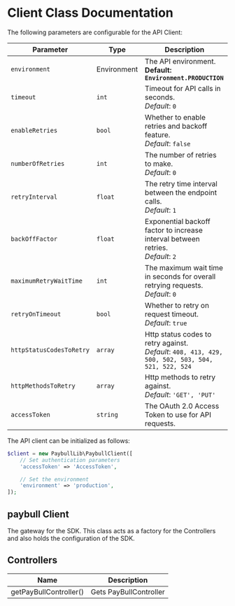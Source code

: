 
# Client Class Documentation

The following parameters are configurable for the API Client:

| Parameter | Type | Description |
|  --- | --- | --- |
| `environment` | Environment | The API environment. <br> **Default: `Environment.PRODUCTION`** |
| `timeout` | `int` | Timeout for API calls in seconds.<br>*Default*: `0` |
| `enableRetries` | `bool` | Whether to enable retries and backoff feature.<br>*Default*: `false` |
| `numberOfRetries` | `int` | The number of retries to make.<br>*Default*: `0` |
| `retryInterval` | `float` | The retry time interval between the endpoint calls.<br>*Default*: `1` |
| `backOffFactor` | `float` | Exponential backoff factor to increase interval between retries.<br>*Default*: `2` |
| `maximumRetryWaitTime` | `int` | The maximum wait time in seconds for overall retrying requests.<br>*Default*: `0` |
| `retryOnTimeout` | `bool` | Whether to retry on request timeout.<br>*Default*: `true` |
| `httpStatusCodesToRetry` | `array` | Http status codes to retry against.<br>*Default*: `408, 413, 429, 500, 502, 503, 504, 521, 522, 524` |
| `httpMethodsToRetry` | `array` | Http methods to retry against.<br>*Default*: `'GET', 'PUT'` |
| `accessToken` | `string` | The OAuth 2.0 Access Token to use for API requests. |

The API client can be initialized as follows:

```php
$client = new PaybullLib\PaybullClient([
    // Set authentication parameters
    'accessToken' => 'AccessToken',

    // Set the environment
    'environment' => 'production',
]);
```

## paybull Client

The gateway for the SDK. This class acts as a factory for the Controllers and also holds the configuration of the SDK.

## Controllers

| Name | Description |
|  --- | --- |
| getPayBullController() | Gets PayBullController |

